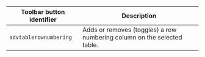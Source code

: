 | Toolbar button identifier | Description                                                                             |
|---------------------------|-----------------------------------------------------------------------------------------|
| `advtablerownumbering`    | Adds or removes (toggles) a row numbering column on the selected table.  |
